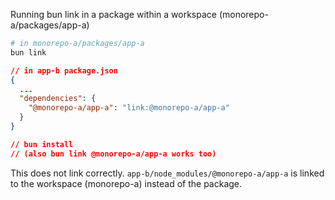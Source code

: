 Running bun link in a package within a workspace (monorepo-a/packages/app-a)
```bash
# in monorepo-a/packages/app-a
bun link
```
```json
// in app-b package.json
{
  ...
  "dependencies": {
    "@monorepo-a/app-a": "link:@monorepo-a/app-a"
  }
}

// bun install
// (also bun link @monorepo-a/app-a works too)
```

This does not link correctly. 
`app-b/node_modules/@monorepo-a/app-a` is linked to the workspace (monorepo-a) instead of the package.